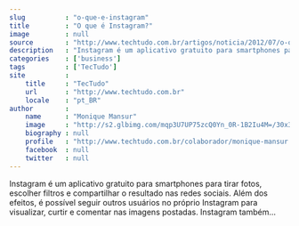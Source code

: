 ```yaml
---
slug          : "o-que-e-instagram"
title         : "O que é Instagram?"
image         : null
source        : "http://www.techtudo.com.br/artigos/noticia/2012/07/o-que-e-instagram.html"
description   : "Instagram é um aplicativo gratuito para smartphones para tirar fotos, escolher filtros e compartilhar o resultado nas redes sociais. Além dos efeitos, é possível seguir outros usuários no próprio Instagram para visualizar, curtir e comentar nas imagens postadas. Instagram também..."
categories    : ['business']
tags          : ['TecTudo']
site          :
    title     : "TecTudo"
    url       : "http://www.techtudo.com.br"
    locale    : "pt_BR"
author        :
    name      : "Monique Mansur"
    image     : "http://s2.glbimg.com/mqp3U7UP75zcQ0Yn_0R-1B2Iu4M=/30x30/s2.glbimg.com/f7ePH1Y8Piw0rqw9UlN1mYDuD_U=/0x0:293x293/75x75/s.glbimg.com/po/tt/f/original/2012/06/15/moniquemansur.jpg"
    biography : null
    profile   : "http://www.techtudo.com.br/colaborador/monique-mansur.html"
    facebook  : null
    twitter   : null
---
```


Instagram é um aplicativo gratuito para smartphones para tirar fotos, escolher filtros e compartilhar o resultado nas redes sociais. Além dos efeitos, é possível seguir outros usuários no próprio Instagram para visualizar, curtir e comentar nas imagens postadas. Instagram também...
